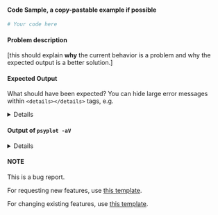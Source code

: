 #### Code Sample, a copy-pastable example if possible

```python
# Your code here

```
#### Problem description

[this should explain **why** the current behavior is a problem and why the expected output is a better solution.]

#### Expected Output
What should have been expected? You can hide large error messages within  ``<details></details>`` tags, e.g.

<details>
very long error message
</details>

#### Output of ``psyplot -aV``

<details>
# Paste the output of the command ``psyplot -aV`` (ran from the command line)

</details>

#### NOTE
This is a bug report.

For requesting new features, use [this template](https://github.com/psyplot/psy-view/issues/new?template=new_feature.md&title=NEW+FEATURE:).

For changing existing features, use [this template](https://github.com/psyplot/psy-view/issues/new?template=change_feature.md&title=CHANGE+FEATURE:).
